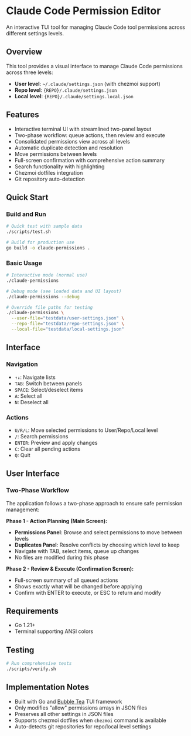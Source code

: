# Claude Code Permission Editor

An interactive TUI tool for managing Claude Code tool permissions across different settings levels.

## Overview

This tool provides a visual interface to manage Claude Code permissions across three levels:
- **User level**: `~/.claude/settings.json` (with chezmoi support)
- **Repo level**: `{REPO}/.claude/settings.json`
- **Local level**: `{REPO}/.claude/settings.local.json`

## Features

- Interactive terminal UI with streamlined two-panel layout
- Two-phase workflow: queue actions, then review and execute
- Consolidated permissions view across all levels
- Automatic duplicate detection and resolution
- Move permissions between levels
- Full-screen confirmation with comprehensive action summary
- Search functionality with highlighting
- Chezmoi dotfiles integration
- Git repository auto-detection

## Quick Start

### Build and Run

```bash
# Quick test with sample data
./scripts/test.sh

# Build for production use
go build -o claude-permissions .
```

### Basic Usage

```bash
# Interactive mode (normal use)
./claude-permissions

# Debug mode (see loaded data and UI layout)
./claude-permissions --debug

# Override file paths for testing
./claude-permissions \
  --user-file="testdata/user-settings.json" \
  --repo-file="testdata/repo-settings.json" \
  --local-file="testdata/local-settings.json"
```

## Interface

### Navigation
- `↑↓`: Navigate lists
- `TAB`: Switch between panels
- `SPACE`: Select/deselect items
- `A`: Select all
- `N`: Deselect all

### Actions
- `U/R/L`: Move selected permissions to User/Repo/Local level
- `/`: Search permissions
- `ENTER`: Preview and apply changes
- `C`: Clear all pending actions
- `Q`: Quit

## User Interface

### Two-Phase Workflow

The application follows a two-phase approach to ensure safe permission management:

**Phase 1 - Action Planning (Main Screen):**
- **Permissions Panel**: Browse and select permissions to move between levels
- **Duplicates Panel**: Resolve conflicts by choosing which level to keep
- Navigate with TAB, select items, queue up changes
- No files are modified during this phase

**Phase 2 - Review & Execute (Confirmation Screen):**
- Full-screen summary of all queued actions
- Shows exactly what will be changed before applying
- Confirm with ENTER to execute, or ESC to return and modify

## Requirements

- Go 1.21+
- Terminal supporting ANSI colors

## Testing

```bash
# Run comprehensive tests
./scripts/verify.sh
```

## Implementation Notes

- Built with Go and [Bubble Tea](https://github.com/charmbracelet/bubbletea) TUI framework
- Only modifies "allow" permissions arrays in JSON files
- Preserves all other settings in JSON files
- Supports chezmoi dotfiles when `chezmoi` command is available
- Auto-detects git repositories for repo/local level settings
